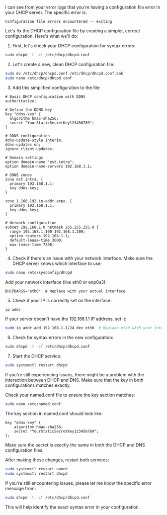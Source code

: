 I can see from your error logs that you're having a configuration file error in your DHCP server. The specific error is:

```
Configuration file errors encountered -- exiting
```

Let's fix the DHCP configuration file by creating a simpler, correct configuration. Here's what we'll do:

1. First, let's check your DHCP configuration for syntax errors:

```bash
sudo dhcpd -t -cf /etc/dhcp/dhcpd.conf
```

2. Let's create a new, clean DHCP configuration file:

```bash
sudo mv /etc/dhcp/dhcpd.conf /etc/dhcp/dhcpd.conf.bak
sudo nano /etc/dhcp/dhcpd.conf
```

3. Add this simplified configuration to the file:

```
# Basic DHCP configuration with DDNS
authoritative;

# Define the DDNS key
key "ddns-key" {
  algorithm hmac-sha256;
  secret "YourStaticSecretKey123456789";
}

# DDNS configuration
ddns-update-style interim;
ddns-updates on;
ignore client-updates;

# Domain settings
option domain-name "est.intra";
option domain-name-servers 192.168.1.1;

# DDNS zones
zone est.intra. {
  primary 192.168.1.1;
  key ddns-key;
}

zone 1.168.192.in-addr.arpa. {
  primary 192.168.1.1;
  key ddns-key;
}

# Network configuration
subnet 192.168.1.0 netmask 255.255.255.0 {
  range 192.168.1.100 192.168.1.200;
  option routers 192.168.1.1;
  default-lease-time 3600;
  max-lease-time 7200;
}
```

4. Check if there's an issue with your network interface. Make sure the DHCP server knows which interface to use:

```bash
sudo nano /etc/sysconfig/dhcpd
```

Add your network interface (like eth0 or enp0s3):

```
DHCPDARGS="eth0"  # Replace with your actual interface
```

5. Check if your IP is correctly set on the interface:

```bash
ip addr
```

If your server doesn't have the 192.168.1.1 IP address, set it:

```bash
sudo ip addr add 192.168.1.1/24 dev eth0  # Replace eth0 with your interface
```

6. Check for syntax errors in the new configuration:

```bash
sudo dhcpd -t -cf /etc/dhcp/dhcpd.conf
```

7. Start the DHCP service:

```bash
sudo systemctl restart dhcpd
```

If you're still experiencing issues, there might be a problem with the interaction between DHCP and DNS. Make sure that the key in both configurations matches exactly.

Check your named.conf file to ensure the key section matches:

```bash
sudo nano /etc/named.conf
```

The key section in named.conf should look like:

```
key "ddns-key" {
    algorithm hmac-sha256;
    secret "YourStaticSecretKey123456789";
};
```

Make sure the secret is exactly the same in both the DHCP and DNS configuration files.

After making these changes, restart both services:

```bash
sudo systemctl restart named
sudo systemctl restart dhcpd
```

If you're still encountering issues, please let me know the specific error message from:

```bash
sudo dhcpd -t -cf /etc/dhcp/dhcpd.conf
```

This will help identify the exact syntax error in your configuration.

